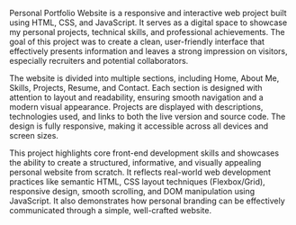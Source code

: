 Personal Portfolio Website is a responsive and interactive web project built using HTML, CSS, and JavaScript. It serves as a digital space to showcase my personal projects, technical skills, and professional achievements. The goal of this project was to create a clean, user-friendly interface that effectively presents information and leaves a strong impression on visitors, especially recruiters and potential collaborators.

The website is divided into multiple sections, including Home, About Me, Skills, Projects, Resume, and Contact. Each section is designed with attention to layout and readability, ensuring smooth navigation and a modern visual appearance. Projects are displayed with descriptions, technologies used, and links to both the live version and source code. The design is fully responsive, making it accessible across all devices and screen sizes.

This project highlights core front-end development skills and showcases the ability to create a structured, informative, and visually appealing personal website from scratch. It reflects real-world web development practices like semantic HTML, CSS layout techniques (Flexbox/Grid), responsive design, smooth scrolling, and DOM manipulation using JavaScript. It also demonstrates how personal branding can be effectively communicated through a simple, well-crafted website.
